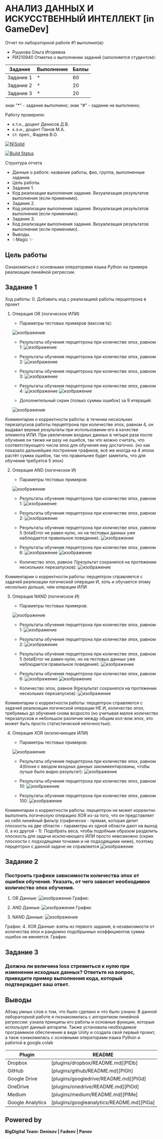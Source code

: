 # АНАЛИЗ ДАННЫХ И ИСКУССТВЕННЫЙ ИНТЕЛЛЕКТ [in GameDev]
Отчет по лабораторной работе #1 выполнил(а):
- Рушкова Ольга Игоревна
- РИ210940
Отметка о выполнении заданий (заполняется студентом):

| Задание | Выполнение | Баллы |
| ------ | ------ | ------ |
| Задание 1 | * | 60 |
| Задание 2 | * | 20 |
| Задание 3 | * | 20 |

знак "*" - задание выполнено; знак "#" - задание не выполнено;

Работу проверили:
- к.т.н., доцент Денисов Д.В.
- к.э.н., доцент Панов М.А.
- ст. преп., Фадеев В.О.

[![N|Solid](https://cldup.com/dTxpPi9lDf.thumb.png)](https://nodesource.com/products/nsolid)

[![Build Status](https://travis-ci.org/joemccann/dillinger.svg?branch=master)](https://travis-ci.org/joemccann/dillinger)

Структура отчета

- Данные о работе: название работы, фио, группа, выполненные задания.
- Цель работы.
- Задание 1.
- Код реализации выполнения задания. Визуализация результатов выполнения (если применимо).
- Задание 2.
- Код реализации выполнения задания. Визуализация результатов выполнения (если применимо).
- Задание 3.
- Код реализации выполнения задания. Визуализация результатов выполнения (если применимо).
- Выводы.
- ✨Magic ✨

## Цель работы
Ознакомиться с основными операторами языка Python на примере реализации линейной регрессии.

## Задание 1
Ход работы: 
0. Добавить код с реализацией работы перцептрона в проект
1. Операция OR (логическое ИЛИ)
    - Параметры тестовых примеров (массив ts): 
 
    ![изображение](https://user-images.githubusercontent.com/98802409/204110173-c6d2e8af-6f25-46cd-b142-f0cc1ee8ad50.png)
    - Результаты обучения перцептрона при количестве эпох, равном 1:
    ![изображение](https://user-images.githubusercontent.com/98802409/204110147-b0626882-4900-4ea1-b8f0-779236973157.png)
    - Результаты обучения перцептрона при количестве эпох, равном 2:
    ![изображение](https://user-images.githubusercontent.com/98802409/204110251-cfc147ea-45fe-46f6-9d68-9f85d1b0cf42.png)
    - Результаты обучения перцептрона при количестве эпох, равном 3:
    ![изображение](https://user-images.githubusercontent.com/98802409/204110274-44a930d3-84e9-42df-9235-c4886d58ad55.png)

    - Результаты обучения перцептрона при количестве эпох, равном 4:
    ![изображение](https://user-images.githubusercontent.com/98802409/204110297-da152046-920e-4e5e-ad0f-62b55cbba24e.png)
    ![изображение](https://user-images.githubusercontent.com/98802409/204110315-192fc9c2-8e49-41a3-89a7-d742a1f0b550.png)
    - Дополнительный скрин (только суммы ошибок) за 9 итераций: 
    
    ![изображение](https://user-images.githubusercontent.com/98802409/204162387-3b606c59-873e-4787-a49d-8a93861b4244.png)

Комментарии о корректности работы: в течении нескольких перезапусков работы перцептрона при количестве эпох, равном 4, он выдавал верные результаты при использовании его в качестве элемента ИЛИ. При увеличении входных данных в четыре раза после обучения он также ни разу не ошибся, так что можно считать, что соответствующего числа эпох для обучения ему достаточно. (но как показало дальнейшее построение графиков, всё же иногда на 4 эпохи растёт сумма ошибок, так что правильнее будет заметить, что для обучения требуется 5 эпох)

2. Операция AND (логическое И)
    - Параметры тестовых примеров: 

    ![изображение](https://user-images.githubusercontent.com/98802409/204110517-8c2c09bd-b93b-4694-8b33-31f6f8d82867.png)
    - Результаты обучения перцептрона при количестве эпох, равном 1:
    ![изображение](https://user-images.githubusercontent.com/98802409/204144648-3a067015-32a4-4e11-833b-c5c8bc3b5087.png)

    - Результаты обучения перцептрона при количестве эпох, равном 2:
    ![изображение](https://user-images.githubusercontent.com/98802409/204110781-c23648f2-6b2e-413d-91bd-f1d78b295fb7.png)

    - Результаты обучения перцептрона при количестве эпох, равном 5 (totalError не равен нулю, но на тестовых данных уже наблюдается правильное поведение):
     ![изображение](https://user-images.githubusercontent.com/98802409/204151055-fc7c5c59-b43f-4724-93d4-978f3c1693b2.png)
    - Результаты обучения перцептрона при количестве эпох, равном 6:
    ![изображение](https://user-images.githubusercontent.com/98802409/204151124-f9e45db9-4907-44d6-869c-e3876a059331.png)
    ![изображение](https://user-images.githubusercontent.com/98802409/204151143-6787c69f-7379-46cb-b64f-46f43a1e58b1.png)
    - Количество эпох, равное 7(результат сохранялся на протяжении нескольких перезапусков):
    ![изображение](https://user-images.githubusercontent.com/98802409/204151249-30c10bac-68b2-44dd-ae43-dd0caa54a431.png)

  
Комментарии о корректности работы: перцептрон справляется с задачей реализации логической операции И, хоть и обучается этому несколько дольше, чем операции ИЛИ

3. Операция NAND (логическое И)
    - Параметры тестовых примеров: 

    ![изображение](https://user-images.githubusercontent.com/98802409/204156950-890aef5b-a14c-4a02-87c4-fbdcef346f83.png)


    - Результаты обучения перцептрона при количестве эпох, равном 1:
    ![изображение](https://user-images.githubusercontent.com/98802409/204156996-a9c4310f-2d7a-4234-8950-2875e939696f.png)


    - Результаты обучения перцептрона при количестве эпох, равном 2:
    ![изображение](https://user-images.githubusercontent.com/98802409/204157029-b4f6755e-08ac-4955-bb56-97c1fc69863a.png)

    - Результаты обучения перцептрона при количестве эпох, равном 5 (totalError не равен нулю, но на тестовых данных уже наблюдается правильное поведение):
     ![изображение](https://user-images.githubusercontent.com/98802409/204157225-f9f5d626-7a91-4be3-b6ba-e1d1170fac8b.png)

    - Результаты обучения перцептрона при количестве эпох, равном 6:
    ![изображение](https://user-images.githubusercontent.com/98802409/204157261-123dfd35-f4ff-43a3-80f7-ca542a4c96a3.png)
    ![изображение](https://user-images.githubusercontent.com/98802409/204157277-91211105-b2a2-40ca-a4cf-f9a116bbff6d.png)

    - Количество эпох, равное 9(результат сохранялся на протяжении нескольких перезапусков):
    ![изображение](https://user-images.githubusercontent.com/98802409/204157489-9f25c56f-4ed6-4d39-ba9a-8873ab1341a9.png)


  
Комментарии о корректности работы: перцептрон справляется с задачей реализации логической операции НЕ И, количество эпох, требуемых дл обучения снова возросло (но учитывая малое количество перезапусков и небольшое различие между общим кол-вом эпох, это может быть просто статистической неточностью). 

4. Операция XOR (исключающее ИЛИ)
    - Параметры тестовых примеров: 

     ![изображение](https://user-images.githubusercontent.com/98802409/204157888-e98b98a0-61ae-4b96-af5c-cf8af3d27854.png)  

    - Результаты обучения перцептрона при количестве эпох, равном 4(блоки с вводом входных данных закомментированы, чтобы лучше было видно результат):
    ![изображение](https://user-images.githubusercontent.com/98802409/204157907-5b8e1287-df02-402d-a61b-f4b8564212d7.png)

    - Результаты обучения перцептрона при количестве эпох, равном 10:
    ![изображение](https://user-images.githubusercontent.com/98802409/204157955-b51bb321-a08a-4317-8365-45e2d8ea632e.png)


    - Результаты обучения перцептрона при количестве эпох, равном 100:
    ![изображение](https://user-images.githubusercontent.com/98802409/204157972-a9f838ce-5fa1-4a2a-9f4c-fe55a2515dce.png)

 Комментарии о корректности работы: перцептрон не может корректно выполнить логическую операцию XOR из-за того, что он представляет из себя линейный фильтр (графически - прямая, которая делит плоскость на две области - параметры из одной области дают на выход 0, а из другой - 1). Подобрать веса, чтобы подобным образом разделить плоскость для задачи исключающего ИЛИ просто невозможно (скрин плоскости с подходящими точками и не подходящими ниже), поэтому перцептрон с данной задаче не справляется
![изображение](https://user-images.githubusercontent.com/98802409/204159028-990e4e23-6bfd-46bc-a651-dc7522e0fead.png)
  



## Задание 2
### Построить графики зависимости количества эпох от ошибки обучения. Указать, от чего зависит необходимое количество эпох обучения.
1. OR
Данные:
![изображение](https://user-images.githubusercontent.com/98802409/204162312-93444c3d-48f1-4429-9ac3-ca4f379e57e1.png)
График: 

2. AND
Данные:
![изображение](https://user-images.githubusercontent.com/98802409/204162526-97f80caf-de61-4887-aafe-42a4bf61109d.png)
График:


3. NAND
Данные:
![изображение](https://user-images.githubusercontent.com/98802409/204162763-227eea6f-749f-4649-8697-d66e0f95833b.png)

График:
4. XOR
Данные: взяты из первого задания, в независимости от количества эпох и рандомно подобрынных коэффициентов сумма ошибок не меняется.
График: 


## Задание 3
### Должна ли величина loss стремиться к нулю при изменении исходных данных? Ответьте на вопрос, приведите пример выполнения кода, который подтверждает ваш ответ.




## Выводы

Абзац умных слов о том, что было сделано и что было узнано:
В данной лабораторной работе я познакомилась с алгоритмом линейной регрессии: узнала принципы его работы и основные функции, которые использует данный алгоритм. Также установила необходимое программное обеспечение в виде Unity и создала свой первый проект, а такж ознакомилась с основными операторами языка Python и работой в google.colab


| Plugin | README |
| ------ | ------ |
| Dropbox | [plugins/dropbox/README.md][PlDb] |
| GitHub | [plugins/github/README.md][PlGh] |
| Google Drive | [plugins/googledrive/README.md][PlGd] |
| OneDrive | [plugins/onedrive/README.md][PlOd] |
| Medium | [plugins/medium/README.md][PlMe] |
| Google Analytics | [plugins/googleanalytics/README.md][PlGa] |

## Powered by

**BigDigital Team: Denisov | Fadeev | Panov**
